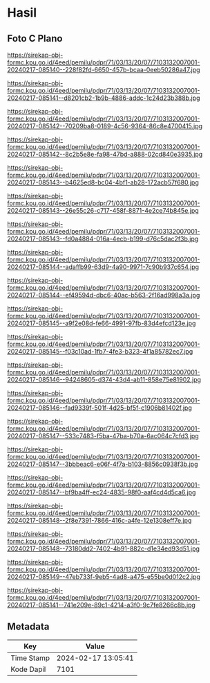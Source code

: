 # Hasil

## Foto C Plano

https://sirekap-obj-formc.kpu.go.id/4eed/pemilu/pdpr/71/03/13/20/07/7103132007001-20240217-085140--228f82fd-6650-457b-bcaa-0eeb50286a47.jpg

https://sirekap-obj-formc.kpu.go.id/4eed/pemilu/pdpr/71/03/13/20/07/7103132007001-20240217-085141--d8201cb2-1b9b-4886-addc-1c24d23b388b.jpg

https://sirekap-obj-formc.kpu.go.id/4eed/pemilu/pdpr/71/03/13/20/07/7103132007001-20240217-085142--70209ba8-0189-4c56-9364-86c8e4700415.jpg

https://sirekap-obj-formc.kpu.go.id/4eed/pemilu/pdpr/71/03/13/20/07/7103132007001-20240217-085142--8c2b5e8e-fa98-47bd-a888-02cd840e3935.jpg

https://sirekap-obj-formc.kpu.go.id/4eed/pemilu/pdpr/71/03/13/20/07/7103132007001-20240217-085143--b4625ed8-bc04-4bf1-ab28-172acb57f680.jpg

https://sirekap-obj-formc.kpu.go.id/4eed/pemilu/pdpr/71/03/13/20/07/7103132007001-20240217-085143--26e55c26-c717-458f-8871-4e2ce74b845e.jpg

https://sirekap-obj-formc.kpu.go.id/4eed/pemilu/pdpr/71/03/13/20/07/7103132007001-20240217-085143--fd0a4884-016a-4ecb-b199-d76c5dac2f3b.jpg

https://sirekap-obj-formc.kpu.go.id/4eed/pemilu/pdpr/71/03/13/20/07/7103132007001-20240217-085144--adaffb99-63d9-4a90-9971-7c90b937c654.jpg

https://sirekap-obj-formc.kpu.go.id/4eed/pemilu/pdpr/71/03/13/20/07/7103132007001-20240217-085144--ef49594d-dbc6-40ac-b563-2f16ad998a3a.jpg

https://sirekap-obj-formc.kpu.go.id/4eed/pemilu/pdpr/71/03/13/20/07/7103132007001-20240217-085145--a9f2e08d-fe66-4991-97fb-83d4efcd123e.jpg

https://sirekap-obj-formc.kpu.go.id/4eed/pemilu/pdpr/71/03/13/20/07/7103132007001-20240217-085145--f03c10ad-1fb7-4fe3-b323-4f1a85782ec7.jpg

https://sirekap-obj-formc.kpu.go.id/4eed/pemilu/pdpr/71/03/13/20/07/7103132007001-20240217-085146--94248605-d374-43d4-ab11-858e75e81902.jpg

https://sirekap-obj-formc.kpu.go.id/4eed/pemilu/pdpr/71/03/13/20/07/7103132007001-20240217-085146--fad9339f-501f-4d25-bf5f-c1906b81402f.jpg

https://sirekap-obj-formc.kpu.go.id/4eed/pemilu/pdpr/71/03/13/20/07/7103132007001-20240217-085147--533c7483-f5ba-47ba-b70a-6ac064c7cfd3.jpg

https://sirekap-obj-formc.kpu.go.id/4eed/pemilu/pdpr/71/03/13/20/07/7103132007001-20240217-085147--3bbbeac6-e06f-4f7a-b103-8856c0938f3b.jpg

https://sirekap-obj-formc.kpu.go.id/4eed/pemilu/pdpr/71/03/13/20/07/7103132007001-20240217-085147--bf9ba4ff-ec24-4835-98f0-aaf4cd4d5ca6.jpg

https://sirekap-obj-formc.kpu.go.id/4eed/pemilu/pdpr/71/03/13/20/07/7103132007001-20240217-085148--2f8e7391-7866-416c-a4fe-12e1308eff7e.jpg

https://sirekap-obj-formc.kpu.go.id/4eed/pemilu/pdpr/71/03/13/20/07/7103132007001-20240217-085148--73180dd2-7402-4b91-882c-d1e34ed93d51.jpg

https://sirekap-obj-formc.kpu.go.id/4eed/pemilu/pdpr/71/03/13/20/07/7103132007001-20240217-085149--47eb733f-9eb5-4ad8-a475-e55be0d012c2.jpg

https://sirekap-obj-formc.kpu.go.id/4eed/pemilu/pdpr/71/03/13/20/07/7103132007001-20240217-085141--741e209e-89c1-4214-a3f0-9c7fe8266c8b.jpg


## Metadata

| Key        | Value               |
| ---------- | ------------------- |
| Time Stamp | 2024-02-17 13:05:41 |
| Kode Dapil | 7101                |




